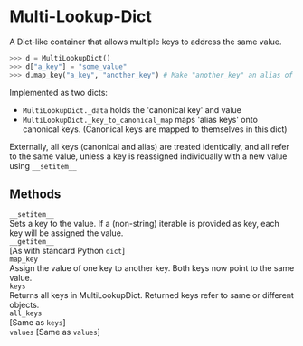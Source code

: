 # Multi-Lookup-Dict

A Dict-like container that allows multiple keys to address the same value.

```python
>>> d = MultiLookupDict()
>>> d["a_key"] = "some_value"
>>> d.map_key("a_key", "another_key") # Make "another_key" an alias of "a_key"
```
Implemented as two dicts:
- `MultiLookupDict._data` holds the 'canonical key' and value
- `MultiLookupDict._key_to_canonical_map` maps 'alias keys' onto canonical keys. (Canonical keys are mapped to themselves in this dict)

Externally, all keys (canonical and alias) are treated identically,
and all refer to the same value, unless a key is reassigned individually with a new value using `__setitem__`


Methods
-------

`__setitem__`  
    Sets a key to the value. If a (non-string) iterable is provided
    as key, each key will be assigned the value.  
`__getitem__`  
    [As with standard Python `dict`]  
`map_key`  
    Assign the value of one key to another key. Both keys
    now point to the same value.  
`keys`  
    Returns all keys in MultiLookupDict. Returned keys refer to same or different objects.  
`all_keys`  
    [Same as `keys`]  
`values`
    [Same as `values`]  